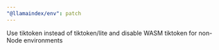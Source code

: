 ```yaml
---
"@llamaindex/env": patch
---
```


Use tiktoken instead of tiktoken/lite and disable WASM tiktoken for non-Node environments
